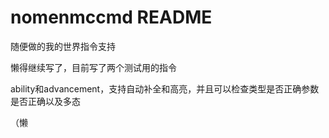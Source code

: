 # nomenmccmd README

随便做的我的世界指令支持

懒得继续写了，目前写了两个测试用的指令

ability和advancement，支持自动补全和高亮，并且可以检查类型是否正确参数是否正确以及多态

（懒

